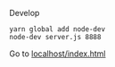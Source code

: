 Develop
```
yarn global add node-dev
node-dev server.js 8888
```
Go to [localhost/index.html](http://localhost:8888/index.html)